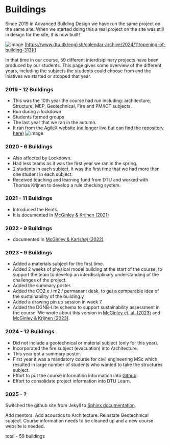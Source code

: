 # Buildings

Since 2019 in Advanced Building Design we have run the same project on the same site. When we started doing this a real project on the site was still in design for the site, it is now built!

![image](https://github.com/user-attachments/assets/085487dc-710c-41f4-963b-3a45ec39e513)
[https://www.dtu.dk/english/calendar-archive/2024/11/opening-of-building-313]()


In that time in our course, 59 different interdisiplinary projects have been produced by our students. This page gives some overview of the different years, including the subjects the students could choose from and the iniatives we started or stopped that year.

### 2019 - 12 Buildings
* This was the 10th year the course had run including: architecture, Structure, MEP, Geotechnical, Fire and PM/ICT subjects.
* Run during a lockdown
* Students formed groups
* The last year that we ran in the autumn.
* It ran from the AgileX website [(no longer live but can find the repository here)](https://github.com/timmcginley/F21)
![image](https://github.com/user-attachments/assets/dfe52634-e446-4bb1-acb0-9d663d2a81a9)

### 2020 - 6 Buildings
* Also affected by Lockdown.
* Had less teams as it was the first year we ran in the spring.
* 2 students in each subject, it was the first time that we had more than one student in each subject.
* Received teaching and learning fund from DTU and worked with Thomas Krijnen to develop a rule checking system.
### 2021 - 11 Buildings
* Introduced the Beats.
* It is documented in [McGinley & Krijnen (2021)](https://www.researchgate.net/publication/355218194_Multi-disciplinary_learning_from_OpenBIM)
### 2022 - 9 Buildings
* documented in [McGinley & Karlshøj (2022)](https://www.researchgate.net/publication/362225610_A_circular_education_system_for_the_AEC)
### 2023 - 9 Buildings
* Added a materials subject for the first time.
* Added 2 weeks of physical model building at the start of the course, to support the team to develop an interdisciplinary understanding of the challenges of the project.
* Added the summary poster.
* Added the CO2 e / m2 / permanant desk, to get a comparable idea of the sustainability of the building.y
* Added a drawing pin up session in week 7.
* Added the DGNB-Lite schema to support sustainability assessment in the course. We wrote about this version in [McGinley et. al. (2023)](https://www.researchgate.net/publication/372244146_Supporting_the_OpenBIM_transition) and [McGinley & Krijnen (2023)](https://www.researchgate.net/publication/369107975_A_framework_for_meta-disciplinary_building_analysis).
### 2024 - 12 Buildings
* Did not include a geotechnical or material subject (only for this year).
* Incorporated the fire subject (evacuation) into Architecture.
* This year got a summary poster.
* First year it was a mandatory course for civil engineering MSc which resulted in large number of students who wanted to take the structures subject.
* Effort to put the course information information into [Github](https://github.com/timmcginley/41936).
* Effort to consolidate project information into DTU Learn.
  
### 2025 - ?

Switched the github site from Jekyll to [Sphinx documentation](https://timmcginley.github.io/41936/).

Add mentors. Add acoustics to Architecture. Reinstate Geotechnical subject. Course information needs to be cleaned up and a new course website is needed.

total - 59 buildings

